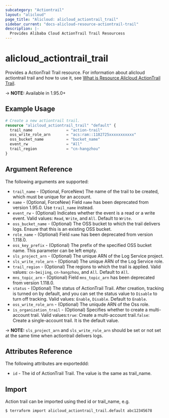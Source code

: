 ```yaml
---
subcategory: "Actiontrail"
layout: "alicloud"
page_title: "Alicloud: alicloud_actiontrail_trail"
sidebar_current: "docs-alicloud-resource-actiontrail-trail"
description: |-
  Provides Alibaba Cloud ActionTrail Trail Resourcess
---
```


# alicloud\_actiontrail\_trail

Provides a ActionTrail Trail resource. For information about alicloud actiontrail trail and how to use it, see [What is Resource Alicloud ActionTrail Trail](https://www.alibabacloud.com/help/doc-detail/28804.htm).

-> **NOTE:** Available in 1.95.0+

## Example Usage

```terraform
# Create a new actiontrail trail.
resource "alicloud_actiontrail_trail" "default" {
  trail_name               = "action-trail"
  oss_write_role_arn       = "acs:ram::1182725xxxxxxxxxxx"
  oss_bucket_name          = "bucket_name"
  event_rw                 = "All"
  trail_region             = "cn-hangzhou"
}
```

## Argument Reference

The following arguments are supported:

* `trail_name` - (Optional, ForceNew) The name of the trail to be created, which must be unique for an account.
* `name` - (Optional, ForceNew) Field `name` has been deprecated from version 1.95.0. Use `trail_name` instead. 
* `event_rw` - (Optional) Indicates whether the event is a read or a write event. Valid values: `Read`, `Write`, and `All`. Default to `Write`.
* `oss_bucket_name` - (Optional) The OSS bucket to which the trail delivers logs. Ensure that this is an existing OSS bucket.
* `role_name` - (Optional) Field `name` has been deprecated from version 1.118.0.
* `oss_key_prefix` - (Optional) The prefix of the specified OSS bucket name. This parameter can be left empty.
* `sls_project_arn` - (Optional) The unique ARN of the Log Service project.
* `sls_write_role_arn` - (Optional) The unique ARN of the Log Service role.
* `trail_region` - (Optional) The regions to which the trail is applied. Valid values: `cn-beijing`, `cn-hangzhou`, and `All`. Default to `All`.
* `mns_topic_arn` - (Optional) Field `mns_topic_arn` has been deprecated from version 1.118.0.
* `status` - (Optional) The status of ActionTrail Trail. After creation, tracking is turned on by default, and you can set the status value to `Disable` to turn off tracking. Valid values: `Enable`, `Disable`. Default to `Enable`.
* `oss_write_role_arn` - (Optional) The uniqude ARN of the Oss role.
* `is_organization_trail` - (Optional) Specifies whether to create a multi-account trail. Valid values:`true`: Create a multi-account trail.`false`: Create a single-account trail. It is the default value.

-> **NOTE:** `sls_project_arn` and `sls_write_role_arn` should be set or not set at the same time when actiontrail delivers logs.

## Attributes Reference

The following attributes are exporteddd:

* `id` - The id of ActionTrail Trail. The value is the same as trail_name.

## Import

Action trail can be imported using thed id or trail_name, e.g.

```
$ terraform import alicloud_actiontrail_trail.default abc12345678
```
